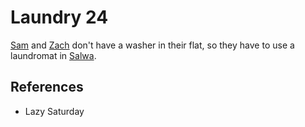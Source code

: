 # Laundry 24
[Sam](../../Person/Sam.md) and [Zach](../../Person/Zach.md) don't have a washer in their flat, so they have to use a laundromat in [Salwa](../Salwa.md).

## References
- Lazy Saturday
